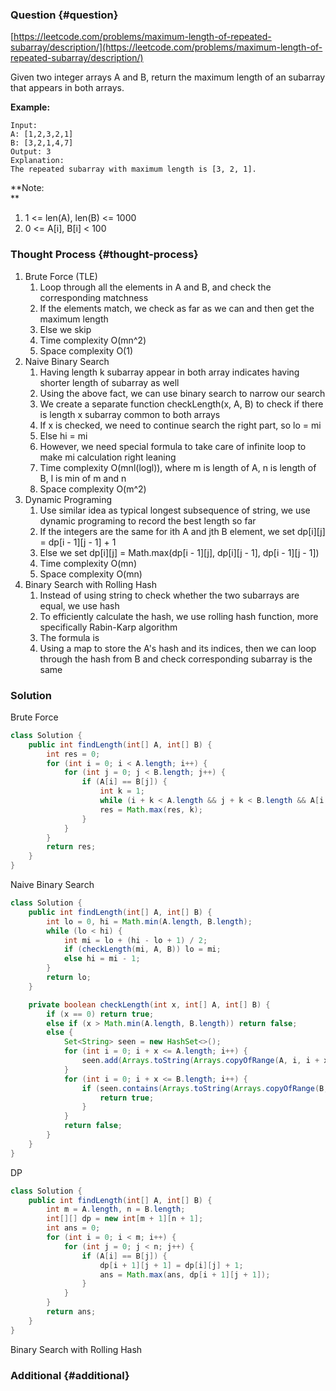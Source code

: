 ### Question {#question}

[https://leetcode.com/problems/maximum-length-of-repeated-subarray/description/](https://leetcode.com/problems/maximum-length-of-repeated-subarray/description/)

Given two integer arrays A and B, return the maximum length of an subarray that appears in both arrays.

**Example:**

```
Input:
A: [1,2,3,2,1]
B: [3,2,1,4,7]
Output: 3
Explanation: 
The repeated subarray with maximum length is [3, 2, 1].
```

**Note:          
**

1. 1 &lt;= len\(A\), len\(B\) &lt;= 1000
2. 0 &lt;= A\[i\], B\[i\] &lt; 100

### Thought Process {#thought-process}

1. Brute Force \(TLE\)
   1. Loop through all the elements in A and B, and check the corresponding matchness
   2. If the elements match, we check as far as we can and then get the maximum length
   3. Else we skip
   4. Time complexity O\(mn^2\)
   5. Space complexity O\(1\)
2. Naive Binary Search
   1. Having length k subarray appear in both array indicates having shorter length of subarray as well
   2. Using the above fact, we can use binary search to narrow our search
   3. We create a separate function checkLength\(x, A, B\) to check if there is length x subarray common to both arrays
   4. If x is checked, we need to continue search the right part, so lo = mi
   5. Else hi = mi
   6. However, we need special formula to take care of infinite loop to make mi calculation right leaning
   7. Time complexity O\(mnl\(logl\)\), where m is length of A, n is length of B, l is min of m and n
   8. Space complexity O\(m^2\)
3. Dynamic Programing
   1. Use similar idea as typical longest subsequence of string, we use dynamic programing to record the best length so far
   2. If the integers are the same for ith A and jth B element, we set dp\[i\]\[j\] = dp\[i - 1\]\[j - 1\] + 1
   3. Else we set dp\[i\]\[j\] = Math.max\(dp\[i - 1\]\[j\], dp\[i\]\[j - 1\], dp\[i - 1\]\[j - 1\]\)
   4. Time complexity O\(mn\)
   5. Space complexity O\(mn\)
4. Binary Search with Rolling Hash
   1. Instead of using string to check whether the two subarrays are equal, we use hash
   2. To efficiently calculate the hash, we use rolling hash function, more specifically Rabin-Karp algorithm
   3. The formula is
   4. Using a map to store the A's hash and its indices, then we can loop through the hash from B and check corresponding subarray is the same

### Solution

Brute Force

```java
class Solution {
    public int findLength(int[] A, int[] B) {
        int res = 0;
        for (int i = 0; i < A.length; i++) {
            for (int j = 0; j < B.length; j++) {
                if (A[i] == B[j]) {
                    int k = 1;
                    while (i + k < A.length && j + k < B.length && A[i + k] == B[j + k]) k++;
                    res = Math.max(res, k);
                }
            }
        }
        return res;
    }
}
```

Naive Binary Search

```java
class Solution {
    public int findLength(int[] A, int[] B) {
        int lo = 0, hi = Math.min(A.length, B.length);
        while (lo < hi) {
            int mi = lo + (hi - lo + 1) / 2;
            if (checkLength(mi, A, B)) lo = mi;
            else hi = mi - 1;
        }
        return lo;
    }

    private boolean checkLength(int x, int[] A, int[] B) {
        if (x == 0) return true;
        else if (x > Math.min(A.length, B.length)) return false;
        else {
            Set<String> seen = new HashSet<>();
            for (int i = 0; i + x <= A.length; i++) {
                seen.add(Arrays.toString(Arrays.copyOfRange(A, i, i + x)));
            }
            for (int i = 0; i + x <= B.length; i++) {
                if (seen.contains(Arrays.toString(Arrays.copyOfRange(B, i, i + x)))) {
                    return true;
                }
            }
            return false;
        }
    }
}
```

DP

```java
class Solution {
    public int findLength(int[] A, int[] B) {
        int m = A.length, n = B.length;
        int[][] dp = new int[m + 1][n + 1];
        int ans = 0;
        for (int i = 0; i < m; i++) {
            for (int j = 0; j < n; j++) {
                if (A[i] == B[j]) {
                    dp[i + 1][j + 1] = dp[i][j] + 1;
                    ans = Math.max(ans, dp[i + 1][j + 1]);
                }
            }
        }
        return ans;
    }
}
```

Binary Search with Rolling Hash



### Additional {#additional}



